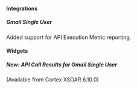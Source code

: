 
#### Integrations

##### Gmail Single User

Added support for API Execution Metric reporting.

#### Widgets

##### New: API Call Results for Gmail Single User

(Available from Cortex XSOAR 6.10.0)
